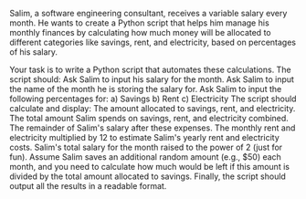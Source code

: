 Salim, a software engineering consultant, receives a variable salary every month. He wants to create a Python script
that helps him manage his monthly finances by
calculating how much money will be allocated to different categories
like savings, rent, and electricity, based on percentages of his salary.

Your task is to write a Python script that automates these calculations. The script should:
Ask Salim to input his salary for the month.
Ask Salim to input the name of the month he is storing the salary for.
Ask Salim to input the following percentages for: a) Savings b) Rent c) Electricity
The script should calculate and display:
The amount allocated to savings, rent, and electricity.
The total amount Salim spends on savings, rent, and electricity combined.
The remainder of Salim's salary after these expenses.
The monthly rent and electricity multiplied by 12 to estimate Salim's yearly rent and electricity costs.
Salim's total salary for the month raised to the power of 2 (just for fun).
Assume Salim saves an additional random amount (e.g., $50) each month, and you need to calculate
how much would be left if this amount is divided by the total amount allocated to savings. 
Finally, the script should output all the results in a readable format.